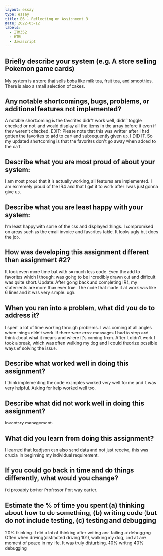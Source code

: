 ```yaml
---
layout: essay
type: essay
title: E6 - Reflecting on Assignment 3
date: 2022-05-12
labels:
  - ITM352
  - HTML
  - Javascript
---
```


## Briefly describe your system (e.g. A store selling Pokemon game cards)
My system is a store that sells boba like milk tea, fruit tea, and smoothies. There is also a small selection of cakes.
## Any notable shortcomings, bugs, problems, or additional features not implemented?
A notable shortcoming is the favorites didn’t work well, didn’t toggle checked or not, and would display all the items in the array before it even if they weren’t checked. 
EDIT: Please note that this was written after I had gotten the favorites to add to cart and subsequently given up. I DID IT. So my updated shortcoming is that the favorites don't go away when added to the cart. 
## Describe what you are most proud of about your system:
I am most proud that it is actually working, all features are implemented. I am extremely proud of the IR4 and that I got it to work after I was just gonna give up. 
## Describe what you are least happy with your system:
I’m least happy with some of the css and displayed things. I compromised on areas such as the email invoice and favorites table. It looks ugly but does the job.
## How was developing this assignment different than assignment #2?
It took even more time but with so much less code. Even the add to favorites which I thought was going to be incredibly drawn out and difficult was quite short.
Update: After going back and completing IR4, my statements are more than ever true. The code that made it all work was like 6 lines and it was very simple. ugh.
## When you ran into a problem, what did you do to address it?
I spent a lot of time working through problems. I was coming at all angles when things didn’t work. If there were error messages I had to stop and think about what it means and where it's coming from. After it didn't work I took a break, which was often walking my dog and I could theorize possible ways of solving the issue.
## Describe what worked well in doing this assignment?
I think implementing the code examples worked very well for me and it was very helpful. Asking for help worked well too.
## Describe what did not work well in doing this assignment?
Inventory management.
## What did you learn from doing this assignment?
I learned that loadjson can also send data and not just receive, this was crucial in beginning my individual requirement.
## If you could go back in time and do things differently, what would you change?
I’d probably bother Professor Port way earlier.
## Estimate the % of time you spent (a) thinking about how to do something, (b) writing code (but do not include testing, (c) testing and debugging
20% thinking- I did a lot of thinking after writing and failing at debugging. Often when driving(distracted driving 101), walking my dog, and at any moment of peace in my life. It was truly disturbing.
40% writing
40% debugging
 

